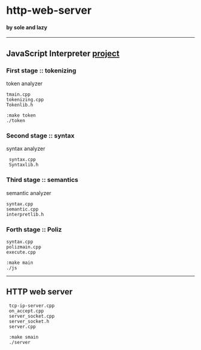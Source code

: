 # http-web-server
#### by sole and lazy

---

## JavaScript Interpreter [project](https://github.com/SoleSensei/http-web-server/projects/2)
### First stage :: tokenizing
token analyzer

    tmain.cpp
    tokenizing.cpp
    Tokenlib.h

    :make token
    ./token

### Second stage :: syntax
syntax analyzer

     syntax.cpp
     Syntaxlib.h
     
### Third stage :: semantics
semantic analyzer
    
    syntax.cpp
    semantic.cpp
    interpretlib.h


### Forth stage :: Poliz

    syntax.cpp
    polizmain.cpp
    execute.cpp
    
    :make main
    ./js
---

## HTTP web server

     tcp-ip-server.cpp
     on_accept.cpp
     server_socket.cpp
     server_socket.h
     server.cpp
     
     :make smain
     ./server
